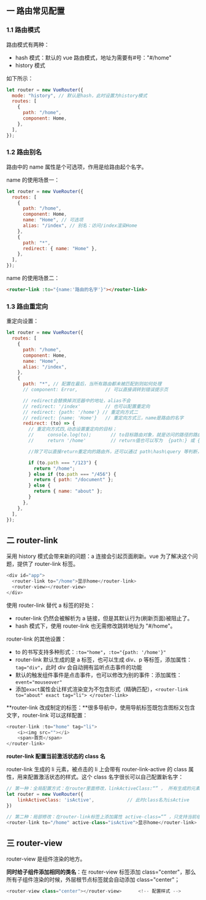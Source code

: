 ## 一 路由常见配置

### 1.1 路由模式

路由模式有两种：

- hash 模式：默认的 vue 路由模式，地址为需要有#号："#/home"
- history 模式

如下所示：

```js
let router = new VueRouter({
  mode: "history", // 默认是hash，此时设置为history模式
  routes: [
    {
      path: "/home",
      component: Home,
    },
  ],
});
```

### 1.2 路由别名

路由中的 name 属性是个可选项，作用是给路由起个名字。

name 的使用场景一：

```js
let router = new VueRouter({
  routes: [
    {
      path: "/home",
      component: Home,
      name: "Home", // 可选项
      alias: "/index", // 别名：访问/index渲染Home
    },
    {
      path: "*",
      redirect: { name: "Home" },
    },
  ],
});
```

name 的使用场景二：

```html
<router-link :to="{name:'路由的名字'}"></router-link>
```

### 1.3 路由重定向

重定向设置：

```js
let router = new VueRouter({
  routes: [
    {
      path: "/home",
      component: Home,
      name: "Home",
      alias: "/index",
    },
    {
      path: "*", // 配置在最后，当所有路由都未被匹配到则如何处理
      // component: Error,          // 可以直接调转到错误提示页

      // redirect会替换掉浏览器中的地址，alias不会
      // redirect: '/index'         // 也可以配置重定向
      // redirect: {path: '/home'} // 重定向方式二
      // redirect: {name: 'Home'}   // 重定向方式三，name是路由的名字
      redirect: (to) => {
        // 重定向方式四,动态设置重定向的目标；
        //     console.log(to);       // to目标路由对象，就是访问的路径的路由信息
        //     return '/home'         // return值也可以写为  {path:} 或 {name:}

        //除了可以直接return重定向的路由外，还可以通过 path\hash\query 等判断，动态设置重定向的目标路由：

        if (to.path === "/123") {
          return "/home";
        } else if (to.path === "/456") {
          return { path: "/document" };
        } else {
          return { name: "about" };
        }
      },
    },
  ],
});
```

## 二 router-link

采用 history 模式会带来新的问题：a 连接会引起页面刷新。vue 为了解决这个问题，提供了 router-link 标签。

```js
<div id="app">
  <router-link to="/home">显示home</router-link>
  <router-view></router-view>
</div>
```

使用 router-link 替代 a 标签的好处：

- router-link 仍然会被解析为 a 链接，但是其默认行为(刷新页面)被阻止了。
- hash 模式下，使用 router-link 也无需修改跳转地址为 "#/home"。

router-link 的其他设置：

- to 的书写支持多种形式：`:to="home"`，`:to="{path: '/home'}"`
- router-link 默认生成的是 a 标签，也可以生成 div、p 等标签，添加属性：`tag="div"`，此时 div 会自动拥有监听点击事件的功能
- 默认的触发组件事件是点击事件，也可以修改为别的事件：添加属性：`event="mouseover"`
- 添加`exact`属性会让样式渲染变为不包含形式（精确匹配），`<router-link to="about" exact tag="li"> </router-link>`  


**router-link 改成制定的标签：**很多导航中，使用导航标签既包含图标又包含文字，router-link 可以这样配置：

```js
<router-link :to="home" tag="li">
    <i><img src=""></i>
    <span>首页</span>
</router-link>
```

**router-link 配置当前激活状态的 class 名**

router-link 生成的 li 元素，被点击的 li 上会带有 router-link-active 的 class 属性，用来配置激活状态的样式。这个 class 名字很长可以自己配置新名字：

```js
// 第一种：全局配置方式：在router里面修改，linkActiveClass:“” ， 所有生成的元素的router-link-active都被修改
let router = new VueRouter({
    linkActiveClass: 'isActive',            // 此时class名为isActive
})

// 第二种：局部修改：在router-link标签上添加属性 active-class=“” ，只支持当前组件
<router-link to="/home" active-class="isActive">显示home</router-link>
```

## 三 router-view

router-view 是组件渲染的地方。

**同时给子组件添加相同的类名**：在 router-view 标签添加 class="center"，那么所有子组件渲染的时候，外层根节点标签就会自动添加 class="center"；

```js
<router-view class="center"></router-view>      <!-- 配置样式 -->
```
